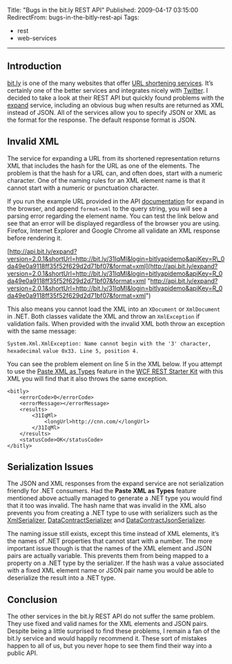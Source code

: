 Title: "Bugs in the bit.ly REST API"
Published: 2009-04-17 03:15:00
RedirectFrom: bugs-in-the-bitly-rest-api
Tags:
  - rest
  - web-services
---
## Introduction

[bit.ly](http://bit.ly/) is one of the many websites that offer [URL shortening services](http://lists.econsultant.com/top-10-url-redirection-services.html). It’s certainly one of the better services and integrates nicely with [Twitter](http://twitter.com/). I decided to take a look at their REST API but quickly found problems with the [expand](http://code.google.com/p/bitly-api/wiki/ApiDocumentation#/expand) service, including an obvious bug when results are returned as XML instead of JSON. All of the services allow you to specify JSON or XML as the format for the response. The default response format is JSON.

## Invalid XML

The service for expanding a URL from its shortened representation returns XML that includes the hash for the URL as one of the elements. The problem is that the hash for a URL can, and often does, start with a numeric character. One of the naming rules for an XML element name is that it cannot start with a numeric or punctuation character.

If you run the example URL provided in the API [documentation](http://code.google.com/p/bitly-api/wiki/ApiDocumentation) for expand in the browser, and append `format=xml` to the query string, you will see a parsing error regarding the element name. You can test the link below and see that an error will be displayed regardless of the browser you are using. Firefox, Internet Explorer and Google Chrome all validate an XML response before rendering it.

[http://api.bit.ly/expand?version=2.0.1&shortUrl=http://bit.ly/31IqMl&login=bitlyapidemo&apiKey=R\_0da49e0a9118ff35f52f629d2d71bf07&format=xml](http://api.bit.ly/expand?version=2.0.1&shortUrl=http://bit.ly/31IqMl&login=bitlyapidemo&apiKey=R_0da49e0a9118ff35f52f629d2d71bf07&format=xml "http://api.bit.ly/expand?version=2.0.1&shortUrl=http://bit.ly/31IqMl&login=bitlyapidemo&apiKey=R_0da49e0a9118ff35f52f629d2d71bf07&format=xml")

This also means you cannot load the XML into an `XDocument` or `XmlDocument` in .NET. Both classes validate the XML and throw an `XmlException` if validation fails. When provided with the invalid XML both throw an exception with the same message:

`System.Xml.XmlException: Name cannot begin with the '3' character, hexadecimal` `value 0x33. Line 5, position 4.`

You can see the problem element on line 5 in the XML below. If you attempt to use the [Paste XML as Types](http://blogs.msdn.com/endpoint/archive/2009/03/16/paste-xml-as-types-in-rest-starter-kit.aspx) feature in the [WCF REST Starter Kit](http://aspnet.codeplex.com/Release/ProjectReleases.aspx?ReleaseId=24644) with this XML you will find that it also throws the same exception.

    <bitly>
        <errorCode>0</errorCode>
        <errorMessage></errorMessage>
        <results>
            <31IqMl>
                <longUrl>http://cnn.com/</longUrl>
            </31IqMl>
        </results>
        <statusCode>OK</statusCode>
    </bitly>

## Serialization Issues

The JSON and XML responses from the expand service are not serialization friendly for .NET consumers. Had the **Paste XML as Types** feature mentioned above actually managed to generate a .NET type you would find that it too was invalid. The hash name that was invalid in the XML also prevents you from creating a .NET type to use with serializers such as the [XmlSerializer](http://msdn.microsoft.com/en-us/library/system.xml.serialization.xmlserializer.aspx), [DataContractSerializer](http://msdn.microsoft.com/en-us/library/system.xml.serialization.xmlserializer.aspx) and [DataContractJsonSerializer](http://msdn.microsoft.com/en-us/library/system.runtime.serialization.json.datacontractjsonserializer.aspx).

The naming issue still exists, except this time instead of XML elements, it’s the names of .NET properties that cannot start with a number. The more important issue though is that the names of the XML element and JSON pairs are actually variable. This prevents them from being mapped to a property on a .NET type by the serializer. If the hash was a value associated with a fixed XML element name or JSON pair name you would be able to deserialize the result into a .NET type.

## Conclusion

The other services in the bit.ly REST API do not suffer the same problem. They use fixed and valid names for the XML elements and JSON pairs. Despite being a little surprised to find these problems, I remain a fan of the bit.ly service and would happily recommend it. These sort of mistakes happen to all of us, but you never hope to see them find their way into a public API.

